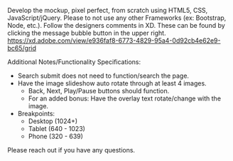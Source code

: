 Develop the mockup, pixel perfect, from scratch using HTML5, CSS, JavaScript/jQuery. Please to not use any other Frameworks (ex: Bootstrap, Node, etc.).
Follow the designers comments in XD. These can be found by clicking the message bubble button in the upper right.
https://xd.adobe.com/view/e936faf8-6773-4829-95a4-0d92cb4e62e9-bc65/grid

Additional Notes/Functionality Specifications: 
  - Search submit does not need to function/search the page.
  - Have the image slideshow auto rotate through at least 4 images.
     - Back, Next, Play/Pause buttons should function.
     - For an added bonus: Have the overlay text rotate/change with the image.
  - Breakpoints:
      - Desktop (1024+)
      - Tablet (640 - 1023)
      - Phone (320 - 639)  
        
Please reach out if you have any questions.
